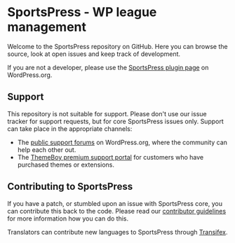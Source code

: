 # SportsPress - WP league management

Welcome to the SportsPress repository on GitHub. Here you can browse the source, look at open issues and keep track of development.

If you are not a developer, please use the [SportsPress plugin page](http://wordpress.org/plugins/sportspress/) on WordPress.org.

## Support
This repository is not suitable for support. Please don't use our issue tracker for support requests, but for core SportsPress issues only. Support can take place in the appropriate channels:

* The [public support forums](http://wordpress.org/support/plugin/sportspress) on WordPress.org, where the community can help each other out.
* The [ThemeBoy premium support portal](http://support.themeboy.com/) for customers who have purchased themes or extensions.


## Contributing to SportsPress
If you have a patch, or stumbled upon an issue with SportsPress core, you can contribute this back to the code. Please read our [contributor guidelines](https://github.com/ThemeBoy/sportspress/blob/master/CONTRIBUTING.md) for more information how you can do this.

Translators can contribute new languages to SportsPress through [Transifex](https://www.transifex.com/projects/p/sportspress/).